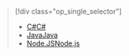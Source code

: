 > [!div class="op_single_selector"]
> * [<span data-ttu-id="f2a0b-101">C#</span><span class="sxs-lookup"><span data-stu-id="f2a0b-101">C#</span></span>](../articles/iot-hub/iot-hub-csharp-csharp-c2d.md)
> * [<span data-ttu-id="f2a0b-102">Java</span><span class="sxs-lookup"><span data-stu-id="f2a0b-102">Java</span></span>](../articles/iot-hub/iot-hub-java-java-c2d.md)
> * [<span data-ttu-id="f2a0b-103">Node.JS</span><span class="sxs-lookup"><span data-stu-id="f2a0b-103">Node.js</span></span>](../articles/iot-hub/iot-hub-node-node-c2d.md)
> 
> 

